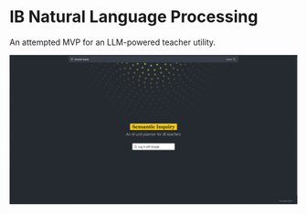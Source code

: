 # IB Natural Language Processing

An attempted MVP for an LLM-powered teacher utility.

![Homepage](./demo/Homepage.png)


